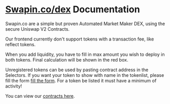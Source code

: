 # [Swapin.co/dex](https://Swapin.co/dex) Documentation

Swapin.co are a simple but proven Automated Market Maker DEX, using the secure Uniswap V2 Contracts.

Our frontend currently don't support tokens with a transaction fee, like reflect tokens.

When you add liquidity, you have to fill in max amount you wish to deploy in both tokens. Final calculation will be shown in the red box. 

Unregistered tokens can be used by pasting contract address in the Selectors. 
If you want your token to show with name in the tokenlist, please fill the form [fill the form](https://forms.gle/qFdcJTx13Qt13LHJA). For a token be listed it must have a minimum of activity!

You can view our [contracts here](https://github.com/swapinco/contracts).
